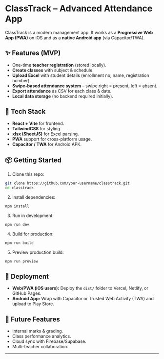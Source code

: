# ClassTrack – Advanced Attendance App  

ClassTrack is a modern management app. It works as a **Progressive Web App (PWA)** on iOS and as a **native Android app** (via Capacitor/TWA).  

## ✨ Features (MVP)  
- One-time **teacher registration** (stored locally).  
- **Create classes** with subject & schedule.  
- **Upload Excel** with student details (enrollment no, name, registration number).  
- **Swipe-based attendance system** – swipe right = present, left = absent.  
- **Export attendance** as CSV for each class & date.  
- **Local data storage** (no backend required initially).  

## 🚀 Tech Stack  
- **React + Vite** for frontend.  
- **TailwindCSS** for styling.  
- **xlsx (SheetJS)** for Excel parsing.  
- **PWA** support for cross-platform usage.  
- **Capacitor / TWA** for Android APK.  

## 📦 Getting Started  

1. Clone this repo:  
```bash
git clone https://github.com/your-username/classtrack.git
cd classtrack
````

2. Install dependencies:

```bash
npm install
```

3. Run in development:

```bash
npm run dev
```

4. Build for production:

```bash
npm run build
```

5. Preview production build:

```bash
npm run preview
```

## 📱 Deployment

* **Web/PWA (iOS users):** Deploy the `dist/` folder to Vercel, Netlify, or GitHub Pages.
* **Android App:** Wrap with Capacitor or Trusted Web Activity (TWA) and upload to Play Store.

## 🔮 Future Features

* Internal marks & grading.
* Class performance analytics.
* Cloud sync with Firebase/Supabase.
* Multi-teacher collaboration.

---